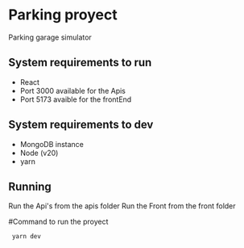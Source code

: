 # Parking proyect

Parking garage simulator

## System requirements to run
- React
- Port 3000 available for the Apis
- Port 5173 avaible for the frontEnd

## System requirements to dev
- MongoDB instance
- Node (v20)
- yarn

## Running
Run the Api's from the apis folder
Run the Front from the front folder

#Command to run the proyect
```
 yarn dev
```
